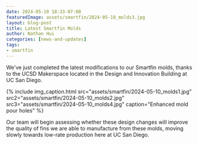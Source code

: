 ```yaml
---
date: 2024-05-10 18:33-07:00
featuredImage: assets/smartfin/2024-05-10_molds3.jpg
layout: blog-post
title: Latest Smartfin Molds
author: Nathan Hui
categories: [news-and-updates]
tags:
- smartfin
---
```

We've just completed the latest modifications to our Smartfin molds, thanks to the UCSD Makerspace located in the Design and Innovation Building at UC San Diego.

{% include
  img_caption.html
  src="assets/smartfin/2024-05-10_molds1.jpg"
  src2="assets/smartfin/2024-05-10_molds2.jpg"
  src3="assets/smartfin/2024-05-10_molds4.jpg"
  caption="Enhanced mold pour holes"
%}

Our team will begin assessing whether these design changes will improve the quality of fins we are able to manufacture from these molds, moving slowly towards low-rate production here at UC San Diego.